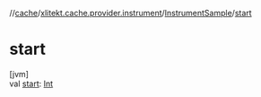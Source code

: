 //[cache](../../../index.md)/[xlitekt.cache.provider.instrument](../index.md)/[InstrumentSample](index.md)/[start](start.md)

# start

[jvm]\
val [start](start.md): [Int](https://kotlinlang.org/api/latest/jvm/stdlib/kotlin/-int/index.html)
